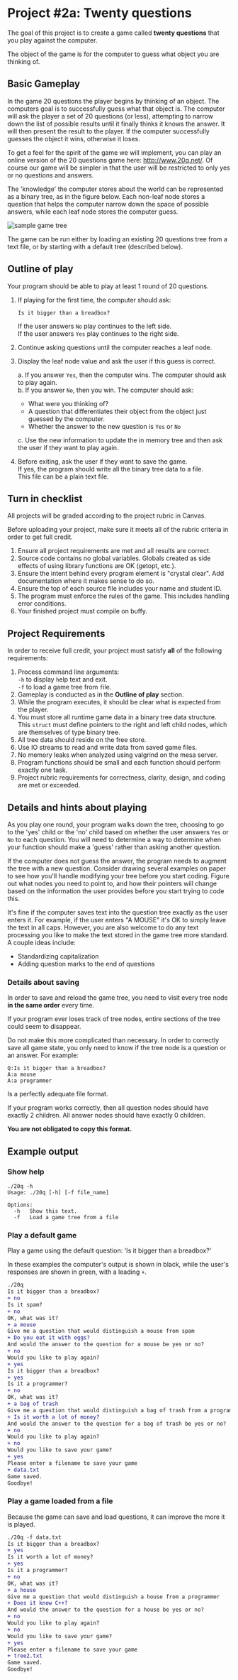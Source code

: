 # Project #2a: Twenty questions
The goal of this project is to create a game called **twenty questions**
that you play against the computer.

The object of the game is for the computer to guess what object
you are thinking of.

## Basic Gameplay
In the game 20 questions the player begins by thinking of an object.
The computers goal is to successfully guess what that object is.
The computer will ask the player a set of 20 questions (or less),
attempting to narrow down the list of possible results
until it finally thinks it knows the answer.
It will then present the result to the player.
If the computer successfully guesses the object it wins, otherwise it loses.

To get a feel for the spirit of the game we will implement,
you can play an online version of the 20 questions game
here: http://www.20q.net/.
Of course our game will be simpler in that the user will be restricted to only
yes or no questions and answers.

The 'knowledge' the computer stores about the world can be 
represented as a binary tree, 
as in the figure below. 
Each non-leaf node stores a question that helps the computer narrow down 
the space of possible answers,
while each leaf node stores the computer guess.

![sample game tree](20q-tree.svg)

The game can be run either by loading an existing 20 questions tree 
from a text file,
or by starting with a default tree (described below). 

## Outline of play
Your program should be able to play at least 1 round of 20 questions.

1. If playing for the first time, the computer should ask:

   ```
   Is it bigger than a breadbox?
   ```

   If the user answers `No` play continues to the left side.  
   If the user answers `Yes` play continues to the right side.

2. Continue asking questions until the computer reaches a leaf node.
3. Display the leaf node value and ask the user if this guess is correct.

   a. If you answer `Yes`, then the computer wins.
      The computer should ask to play again.  
   b. If you answer `No`, then you win.
      The computer should ask:

      - What were you thinking of?  
      - A question that differentiates their object from the object
        just guessed by the computer.  
      - Whether the answer to the new question is `Yes` or `No`

   c. Use the new information to update the in memory tree
      and then ask the user if they want to play again.

4. Before exiting, ask the user if they want to save the game.  
   If yes, the program should write all the binary tree data to a file.  
   This file can be a plain text file.

## Turn in checklist
All projects will be graded according to the project rubric in Canvas.

Before uploading your project,
make sure it meets all of the rubric criteria in order to get full credit.

1. Ensure all project requirements are met and all results are correct.
2. Source code contains no global variables.
   Globals created as side effects of using library functions are OK (getopt, etc.).
3. Ensure the intent behind every program element is "crystal clear".
   Add documentation where it makes sense to do so.
4. Ensure the top of each source file includes your name and student ID.
5. The program must enforce the rules of the game.
   This includes handling error conditions.
6. Your finished project must compile on buffy.

## Project Requirements
In order to receive full credit, your project must satisfy **all**
of the following requirements:

1. Process command line arguments:   
   `-h` to display `h`elp text and exit.  
   `-f` to load a game tree from `f`ile.  
2. Gameplay is conducted as in the **Outline of play** section.
3.  While the program executes, it should be clear what is expected 
    from the player.
4. You must store all runtime game data in a binary tree data structure.  
   This `struct` must define pointers to the right and left child nodes,
   which are themselves of type binary tree.
5. All tree data should reside on the free store.
6. Use IO streams to read and write data from saved game files.
7. No memory leaks when analyzed using valgrind on the mesa server.
8. Program functions should be small and each function should perform
   exactly one task.
9. Project rubric requirements for correctness, clarity, design,
   and coding are met or exceeded.

## Details and hints about playing
As you play one round, 
your program walks down the tree, 
choosing to go to the 'yes' child or the 'no' child 
based on whether the user answers `Yes` or `No` to each question. 
You will need to determine a way to determine when your function 
should make a 'guess' rather than asking another question.

If the computer does not guess the answer, 
the program needs to augment the tree with a new question. 
Consider drawing several examples on paper to see how you'll handle modifying 
your tree before you start coding. 
Figure out what nodes you need to point to, 
and how their pointers will change based on the information the user 
provides before you start trying to code this.

It's fine if the computer saves text into the question tree exactly as the user enters it. 
For example, if the user enters "A MOUSE" it's OK to simply leave the text in all caps. 
However, you are also welcome to do any text processing you like to make the text 
stored in the game tree more standard. 
A couple ideas include:

- Standardizing capitalization
- Adding question marks to the end of questions

### Details about saving
In order to save and reload the game tree, you need to visit every tree node
**in the same order** every time.

If your program ever loses track of tree nodes, 
entire sections of the tree could seem to disappear.

Do not make this more complicated than necessary.
In order to correctly save all game state,
you only need to know if the tree node is a question or an answer.
For example:

```
Q:Is it bigger than a breadbox?
A:a mouse
A:a programmer
```

Is a perfectly adequate file format.

If your program works correctly, 
then all question nodes should have exactly 2 children.
All answer nodes should have exactly 0 children.

**You are not obligated to copy this format.**


## Example output

### Show help
```
./20q -h
Usage: ./20q [-h] [-f file_name]

Options:
  -h   Show this text.
  -f   Load a game tree from a file
```

### Play a default game
Play a game using the default question: 'Is it bigger than a breadbox?'

In these examples the computer's output is shown in black, 
while the user's responses are shown in green, with a leading `+`.

```diff
./20q
Is it bigger than a breadbox?
+ no
Is it spam?
+ no
OK, what was it?
+ a mouse
Give me a question that would distinguish a mouse from spam
+ Do you eat it with eggs?
And would the answer to the question for a mouse be yes or no?
+ no
Would you like to play again?
+ yes
Is it bigger than a breadbox?
+ yes
Is it a programmer?
+ no
OK, what was it?
+ a bag of trash
Give me a question that would distinguish a bag of trash from a programmer
+ Is it worth a lot of money?
And would the answer to the question for a bag of trash be yes or no?
+ no
Would you like to play again?
+ no
Would you like to save your game?
+ yes
Please enter a filename to save your game
+ data.txt
Game saved.
Goodbye!
```

### Play a game loaded from a file
Because the game can save and load questions,
it can improve the more it is played.

```diff
./20q -f data.txt
Is it bigger than a breadbox?
+ yes
Is it worth a lot of money?
+ yes
Is it a programmer?
+ no
OK, what was it?
+ a house
Give me a question that would distinguish a house from a programmer
+ Does it know C++?
And would the answer to the question for a house be yes or no?
+ no
Would you like to play again?
+ no
Would you like to save your game?
+ yes
Please enter a filename to save your game
+ tree2.txt
Game saved.
Goodbye!

```




